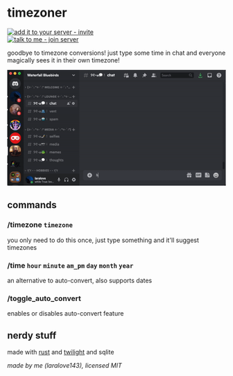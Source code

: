 # timezoner

[![add it to your server - invite](https://img.shields.io/badge/add_it_to_your_server-invite-5865F2?style=for-the-badge&logo=discord&logoColor=white)](https://discord.com/api/oauth2/authorize?client_id=909820903574106203&permissions=265280&scope=bot%20applications.commands)  
[![talk to me - join server](https://img.shields.io/badge/talk_to_me-join-5865F2?style=for-the-badge&logo=discord&logoColor=white)](https://discord.gg/RQhskPjrGv)

goodbye to timezone conversions! just type some time in chat and everyone magically sees it in their own timezone!

![example](example.gif)

## commands
### /timezone `timezone`
you only need to do this once, just type something and it'll suggest timezones
### /time `hour` `minute` `am_pm` `day` `month` `year`
an alternative to auto-convert, also supports dates
### /toggle_auto_convert
enables or disables auto-convert feature

## nerdy stuff
made with [rust](https://www.rust-lang.org) and [twilight](https://github.com/twilight-rs/twilight) and sqlite

*made by me (laralove143), licensed MIT*
